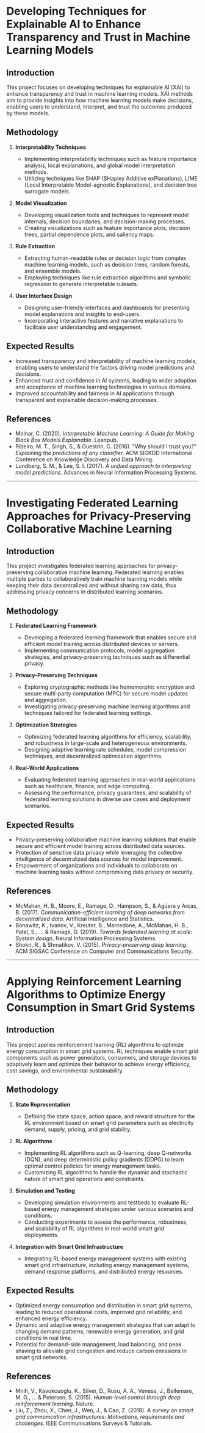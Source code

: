 # Developing Techniques for Explainable AI to Enhance Transparency and Trust in Machine Learning Models

## Introduction
This project focuses on developing techniques for explainable AI (XAI) to enhance transparency and trust in machine learning models. XAI methods aim to provide insights into how machine learning models make decisions, enabling users to understand, interpret, and trust the outcomes produced by these models.

## Methodology
1. **Interpretability Techniques**
   - Implementing interpretability techniques such as feature importance analysis, local explanations, and global model interpretation methods.
   - Utilizing techniques like SHAP (SHapley Additive exPlanations), LIME (Local Interpretable Model-agnostic Explanations), and decision tree surrogate models.

2. **Model Visualization**
   - Developing visualization tools and techniques to represent model internals, decision boundaries, and decision-making processes.
   - Creating visualizations such as feature importance plots, decision trees, partial dependence plots, and saliency maps.

3. **Rule Extraction**
   - Extracting human-readable rules or decision logic from complex machine learning models, such as decision trees, random forests, and ensemble models.
   - Employing techniques like rule extraction algorithms and symbolic regression to generate interpretable rulesets.

4. **User Interface Design**
   - Designing user-friendly interfaces and dashboards for presenting model explanations and insights to end-users.
   - Incorporating interactive features and narrative explanations to facilitate user understanding and engagement.

## Expected Results
- Increased transparency and interpretability of machine learning models, enabling users to understand the factors driving model predictions and decisions.
- Enhanced trust and confidence in AI systems, leading to wider adoption and acceptance of machine learning technologies in various domains.
- Improved accountability and fairness in AI applications through transparent and explainable decision-making processes.

## References
- Molnar, C. (2020). *Interpretable Machine Learning: A Guide for Making Black Box Models Explainable*. Leanpub.
- Ribeiro, M. T., Singh, S., & Guestrin, C. (2016). "Why should I trust you?" *Explaining the predictions of any classifier*. ACM SIGKDD International Conference on Knowledge Discovery and Data Mining.
- Lundberg, S. M., & Lee, S. I. (2017). *A unified approach to interpreting model predictions*. Advances in Neural Information Processing Systems.

---

# Investigating Federated Learning Approaches for Privacy-Preserving Collaborative Machine Learning

## Introduction
This project investigates federated learning approaches for privacy-preserving collaborative machine learning. Federated learning enables multiple parties to collaboratively train machine learning models while keeping their data decentralized and without sharing raw data, thus addressing privacy concerns in distributed learning scenarios.

## Methodology
1. **Federated Learning Framework**
   - Developing a federated learning framework that enables secure and efficient model training across distributed devices or servers.
   - Implementing communication protocols, model aggregation strategies, and privacy-preserving techniques such as differential privacy.

2. **Privacy-Preserving Techniques**
   - Exploring cryptographic methods like homomorphic encryption and secure multi-party computation (MPC) for secure model updates and aggregation.
   - Investigating privacy-preserving machine learning algorithms and techniques tailored for federated learning settings.

3. **Optimization Strategies**
   - Optimizing federated learning algorithms for efficiency, scalability, and robustness in large-scale and heterogeneous environments.
   - Designing adaptive learning rate schedules, model compression techniques, and decentralized optimization algorithms.

4. **Real-World Applications**
   - Evaluating federated learning approaches in real-world applications such as healthcare, finance, and edge computing.
   - Assessing the performance, privacy guarantees, and scalability of federated learning solutions in diverse use cases and deployment scenarios.

## Expected Results
- Privacy-preserving collaborative machine learning solutions that enable secure and efficient model training across distributed data sources.
- Protection of sensitive data privacy while leveraging the collective intelligence of decentralized data sources for model improvement.
- Empowerment of organizations and individuals to collaborate on machine learning tasks without compromising data privacy or security.

## References
- McMahan, H. B., Moore, E., Ramage, D., Hampson, S., & Agüera y Arcas, B. (2017). *Communication-efficient learning of deep networks from decentralized data*. Artificial Intelligence and Statistics.
- Bonawitz, K., Ivanov, V., Kreuter, B., Marcedone, A., McMahan, H. B., Patel, S., ... & Ramage, D. (2019). *Towards federated learning at scale: System design*. Neural Information Processing Systems.
- Shokri, R., & Shmatikov, V. (2015). *Privacy-preserving deep learning*. ACM SIGSAC Conference on Computer and Communications Security.

---

# Applying Reinforcement Learning Algorithms to Optimize Energy Consumption in Smart Grid Systems

## Introduction
This project applies reinforcement learning (RL) algorithms to optimize energy consumption in smart grid systems. RL techniques enable smart grid components such as power generators, consumers, and storage devices to adaptively learn and optimize their behavior to achieve energy efficiency, cost savings, and environmental sustainability.

## Methodology
1. **State Representation**
   - Defining the state space, action space, and reward structure for the RL environment based on smart grid parameters such as electricity demand, supply, pricing, and grid stability.

2. **RL Algorithms**
   - Implementing RL algorithms such as Q-learning, deep Q-networks (DQN), and deep deterministic policy gradients (DDPG) to learn optimal control policies for energy management tasks.
   - Customizing RL algorithms to handle the dynamic and stochastic nature of smart grid operations and constraints.

3. **Simulation and Testing**
   - Developing simulation environments and testbeds to evaluate RL-based energy management strategies under various scenarios and conditions.
   - Conducting experiments to assess the performance, robustness, and scalability of RL algorithms in real-world smart grid deployments.

4. **Integration with Smart Grid Infrastructure**
   - Integrating RL-based energy management systems with existing smart grid infrastructure, including energy management systems, demand response platforms, and distributed energy resources.

## Expected Results
- Optimized energy consumption and distribution in smart grid systems, leading to reduced operational costs, improved grid reliability, and enhanced energy efficiency.
- Dynamic and adaptive energy management strategies that can adapt to changing demand patterns, renewable energy generation, and grid conditions in real time.
- Potential for demand-side management, load balancing, and peak shaving to alleviate grid congestion and reduce carbon emissions in smart grid networks.

## References
- Mnih, V., Kavukcuoglu, K., Silver, D., Rusu, A. A., Veness, J., Bellemare, M. G., ... & Petersen, S. (2015). *Human-level control through deep reinforcement learning*. Nature.
- Liu, Z., Zhou, X., Chen, J., Wen, J., & Cao, Z. (2018). *A survey on smart grid communication infrastructures: Motivations, requirements and challenges*. IEEE Communications Surveys & Tutorials.
